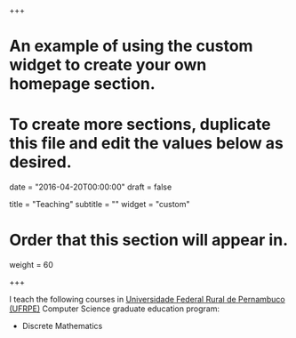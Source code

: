 +++
# An example of using the custom widget to create your own homepage section.
# To create more sections, duplicate this file and edit the values below as desired.

date = "2016-04-20T00:00:00"
draft = false

title = "Teaching"
subtitle = ""
widget = "custom"

# Order that this section will appear in.
weight = 60

+++

I teach the following courses in <a href = "https://www.ufrpe.br" target="_blank"> Universidade Federal Rural de Pernambuco  (UFRPE)</a> Computer Science graduate education program:

- Discrete Mathematics
